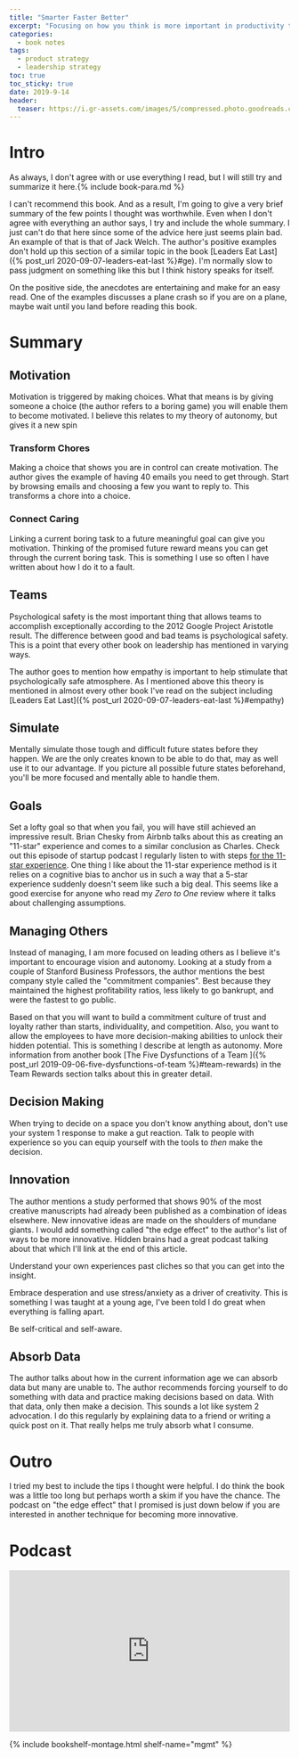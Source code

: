 ```yaml
---
title: "Smarter Faster Better" 
excerpt: "Focusing on how you think is more important in productivity than what you think"
categories:
  - book notes
tags:
  - product strategy
  - leadership strategy
toc: true
toc_sticky: true
date: 2019-9-14
header:
  teaser: https://i.gr-assets.com/images/S/compressed.photo.goodreads.com/books/1453057544l/25733966.jpg
---
```

# Intro
As always, I don't agree with or use everything I read, but I will still try and summarize it here.{% include book-para.md %}

I can't recommend this book. And as a result, I'm going to give a very brief summary of the few points I thought was worthwhile. Even when I don't agree with everything an author says, I try and include the whole summary. I just can't do that here since some of the advice here just seems plain bad. An example of that is that of Jack Welch. The author's positive examples don't hold up this section of a similar topic in the book [Leaders Eat Last]({% post_url 2020-09-07-leaders-eat-last %}#ge). I'm normally slow to pass judgment on something like this but I think history speaks for itself.

On the positive side, the anecdotes are entertaining and make for an easy read. One of the examples discusses a plane crash so if you are on a plane, maybe wait until you land before reading this book.

# Summary


## Motivation
Motivation is triggered by making choices. What that means is by giving someone a choice (the author refers to a boring game) you will enable them to become motivated. I believe this relates to my theory of autonomy, but gives it a new spin
### Transform Chores
Making a choice that shows you are in control can create motivation. The author gives the example of having 40 emails you need to get through. Start by browsing emails and choosing a few you want to reply to. This transforms a chore into a choice.
### Connect Caring
Linking a current boring task to a future meaningful goal can give you motivation. Thinking of the promised future reward means you can get through the current boring task. This is something I use so often I have written about how I do it to a fault.

## Teams
Psychological safety is the most important thing that allows teams to accomplish exceptionally according to the 2012 Google Project Aristotle result.
The difference between good and bad teams is psychological safety. This is a point that every other book on leadership has mentioned in varying ways.

The author goes to mention how empathy is important to help stimulate that psychologically safe atmosphere. As I mentioned above this theory is mentioned in almost every other book I've read on the subject including [Leaders Eat Last]({% post_url 2020-09-07-leaders-eat-last %}#empathy)

## Simulate
Mentally simulate those tough and difficult future states before they happen. We are the only creates known to be able to do that, may as well use it to our advantage. If you picture all possible future states beforehand, you'll be more focused and mentally able to handle them.

## Goals
Set a lofty goal so that when you fail, you will have still achieved an impressive result. Brian Chesky from Airbnb talks about this as creating an "11-star" experience and comes to a similar conclusion as Charles. Check out this episode of startup podcast I regularly listen to with steps [for the 11-star experience](https://https://mastersofscale.com/brian-chesky-handcrafted/). One thing I like about the 11-star experience method is it relies on a cognitive bias to anchor us in such a way that a 5-star experience suddenly doesn't seem like such a big deal. This seems like a good exercise for anyone who read my *Zero to One* review where it talks about challenging assumptions.

## Managing Others
Instead of managing, I am more focused on leading others as I believe it's important to encourage vision and autonomy. Looking at a study from a couple of Stanford Business Professors, the author mentions the best company style called the "commitment companies". Best because they maintained the highest profitability ratios, less likely to go bankrupt, and were the fastest to go public.

Based on that you will want to build a commitment culture of trust and loyalty rather than starts, individuality, and competition. Also, you want to allow the employees to have more decision-making abilities to unlock their hidden potential. This is something I describe at length as autonomy. More information from another book [The Five Dysfunctions of a Team ]({% post_url 2019-09-06-five-dysfunctions-of-team %}#team-rewards) in the Team Rewards section talks about this in greater detail.

## Decision Making
When trying to decide on a space you don't know anything about, don't use your system 1 response to make a gut reaction. Talk to people with experience so you can equip yourself with the tools to *then* make the decision.

## Innovation
The author mentions a study performed that shows 90% of the most creative manuscripts had already been published as a combination of ideas elsewhere. New innovative ideas are made on the shoulders of mundane giants. I would add something called "the edge effect" to the author's list of ways to be more innovative. Hidden brains had a great podcast talking about that which I'll link at the end of this article.

Understand your own experiences past cliches so that you can get into the insight.

Embrace desperation and use stress/anxiety as a driver of creativity. This is something I was taught at a young age, I've been told I do great when everything is falling apart.

Be self-critical and self-aware.

## Absorb Data
The author talks about how in the current information age we can absorb data but many are unable to. The author recommends forcing yourself to do something with data and practice making decisions based on data. With that data, only then make a decision. This sounds a lot like system 2 advocation. I do this regularly by explaining data to a friend or writing a quick post on it. That really helps me truly absorb what I consume.

# Outro
I tried my best to include the tips I thought were helpful. I do think the book was a little too long but perhaps worth a skim if you have the chance. The podcast on "the edge effect" that I promised is just down below if you are interested in another technique for becoming more innovative.

# Podcast
<iframe src="https://www.npr.org/player/embed/625426015/627733953" width="100%" height="290" frameborder="0" scrolling="no" title="NPR embedded audio player"></iframe>

{% include bookshelf-montage.html shelf-name="mgmt" %}